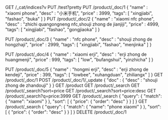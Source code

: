 GET /_cat/indices?v
PUT /test?pretty
PUT /product/_doc/1
{
    "name" : "xiaomi phone",
    "desc" :  "小米手机",
    "price" :  3999,
    "tags": [ "xingjiabi", "fashao", "buka" ]
}
PUT /product/_doc/2
{
    "name" : "xiaomi nfc phone",
    "desc" :  "zhichi quangongneng nfc,shouji zhong de jianjiji",
    "price" :  4999,
    "tags": [ "xingjiabi", "fashao", "gongjiaoka" ]
}


PUT /product/_doc/3
{
    "name" : "nfc phone",
    "desc" :  "shouji zhong de hongzhaji",
    "price" :  2999,
    "tags": [ "xingjiabi", "fashao", "menjinka" ]
}

PUT /product/_doc/4
{
    "name" : "xiaomi erji",
    "desc" :  "erji zhong de huangmenji",
    "price" :  999,
    "tags": [ "low", "bufangshui", "yinzhicha" ]
}

PUT /product/_doc/5
{
    "name" : "hongmi erji",
    "desc" :  "erji zhong de kendeji",
    "price" :  399,
    "tags": [ "lowbee", "xuhangduan", "zhiliangx" ]
}
GET /product/_doc/1
POST /product/_doc/1/_update
{
  "doc" : {
    "desc" :  "shouji zhong de zhandouji"
  }
}
GET /product
GET /product/_search
GET /product/_search?sort=price
GET /product/_search?sort=price:desc
GET /product/_search?q=price:3999
GET /product/_search
{
  "query": {
    "match": {
      "name": "xiaomi"
    }
  },
  "sort": [
    {
      "price": {
        "order": "desc"
      }
    }
  ]
}
GET /product/_search
{
  "query": {
    "match": {
      "name": "phone xiaomi"
    }
  },
  "sort": [
    {
      "price": {
        "order": "desc"
      }
    }
  ]
}
DELETE /product/_doc/1